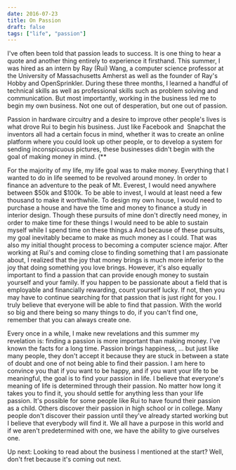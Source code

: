 ```yaml
---
date: 2016-07-23
title: On Passion
draft: false
tags: ["life", "passion"]
---
```


I've often been told that passion leads to success. It is one thing to hear a quote and another thing entirely to experience it firsthand. This summer, I was hired as an intern by Ray (Rui) Wang, a computer science professor at the University of Massachusetts Amherst as well as the founder of Ray's Hobby and OpenSprinkler. During these three months, I learned a handful of technical skills as well as professional skills such as problem solving and communication. But most importantly, working in the business led me to begin my own business. Not one out of desperation, but one out of passion.

Passion in hardware circuitry and a desire to improve other people's lives is what drove Rui to begin his business. Just like Facebook and  Snapchat the inventors all had a certain focus in mind, whether it was to create an online platform where you could look up other people, or to develop a system for sending inconspicuous pictures, these businesses didn't begin with the goal of making money in mind. (**

For the majority of my life, my life goal was to make money. Everything that I wanted to do in life seemed to be revolved around money. In order to finance an adventure to the peak of Mt. Everest, I would need anywhere between $50k and $100k. To be able to invest, I would at least need a few thousand to make it worthwhile. To design my own house, I would need to purchase a house and have the time and money to finance a study in interior design. Though these pursuits of mine don't directly need money, in order to make time for these things I would need to be able to sustain myself while I spend time on these things.a And because of these pursuits, my goal inevitably became to make as much money as I could. That was also my initial thought process to becoming a computer science major. After working at Rui's and coming close to finding something that I am passionate about, I realized that the joy that money brings is much more inferior to the joy that doing something you love brings. However, it's also equally important to find a passion that can provide enough money to sustain yourself and your family. If you happen to be passionate about a field that is employable and financially rewarding, count yourself lucky. If not, then you may have to continue searching for that passion that is just right for you. I truly believe that everyone will be able to find that passion. With the world so big and there being so many things to do, if you can't find one, remember that you can always create one.

Every once in a while, I make new revelations and this summer my revelation is: finding a passion is more important than making money. I've known the facts for a long time. Passion brings happiness, ... but just like many people, they don't accept it because they are stuck in between a state of doubt and one of not being able to find their passion. I am here to convince you that if you want to be happy, and if you want your life to be meaningful, the goal is to find your passion in life. I believe that everyone's meaning of life is determined through their passion. No matter how long it takes you to find it, you should settle for anything less than your life passion. It's possible for some people like Rui to have found their passion as a child. Others discover their passion in high school or in college. Many people don't discover their passion until they've already started working but I believe that everybody will find it. We all have a purpose in this world and if we aren't predetermined with one, we have the ability to give ourselves one.

Up next: Looking to read about the business I mentioned at the start? Well, don't fret because it's coming out next.